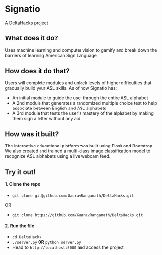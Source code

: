 # Signatio
A DeltaHacks project

## What does it do?
Uses machine learning and computer vision to gamify and break down the barriers of learning American Sign Language

## How does it do that?
Users will complete modules and unlock levels of higher difficulties that gradually build your ASL skills.
As of now Signatio has:
- An initial module to guide the user through the entire ASL alphabet
- A 2nd module that generates a randomized multiple choice test to help associate between English and ASL alphabets
- A 3rd module that tests the user's mastery of the alphabet by making them sign a letter without any aid

## How was it built?
The interactive educational platform was built using Flask and Bootstrap. We also created and trained a multi-class image classification model to recognize ASL alphabets using a live webcam feed.

## Try it out!

#### 1. Clone the repo

- `git clone git@github.com:GauravRanganath/DeltaHacks.git`

OR
- `git clone https://github.com/GauravRanganath/DeltaHacks.git`

#### 2. Run the file

- `cd DeltaHacks`
- `./server.py` **OR** `python server.py`
- Head to `http://localhost:5000` and access the project 
